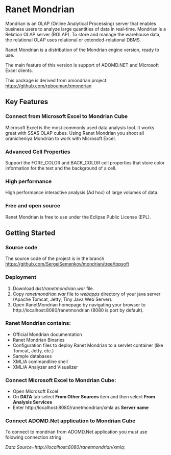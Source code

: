 # Ranet Mondrian

Mondrian is an OLAP (Online Analytical Processing) server that enables business users to analyze large quantities of data in real-time. Mondrian is a Relation OLAP server (ROLAP). To store and manage the warehouse data, the relational OLAP uses relational or extended-relational DBMS.

Ranet Mondrian is a distribution of the Mondrian engine version, ready to use.

The main feature of this version is support of ADOMD.NET and Microsoft Excel clients.

This package is derived from xmondrian project: https://github.com/rpbouman/xmondrian


## Key Features

### Connect from Microsoft Excel to Mondrian Cube
Microsoft Excel is the most commonly used data analysis tool. It works great with SSAS OLAP cubes. 
Using Ranet Mondrian you shoot all oranicheniya Mondrian to work with Microsoft Excel.

### Advanced Cell Properties 
Support the FORE_COLOR and BACK_COLOR cell properties that store color information for the text and the background of a cell.

### High performance
High performance interactive analysis (Ad hoc) of large volumes of data.

### Free and open source
Ranet Mondrian is free to use under the Eclipse Public License (EPL).

## Getting Started

### Source code
The source code of the project is in the branch https://github.com/SergeiSemenkov/mondrian/tree/topsoft

### Deployment
1. Download *dist/ranetmondrian.war* file.
2. Copy *ranetmondrian.war* file to *webapps* directory of your java server (Apache Tomcat, Jetty, Tiny Java Web Server).
3. Open RanetMondrian homepage by navigating your browser to http://localhost:8080/ranetmondrian (8080 is port by default).

### Ranet Mondrian contains: 
- Official Mondrian documentation
- Ranet Mondrian Binaries
- Configuration files to deploy Ranet Mondrian to a servlet container (like Tomcat, Jetty, etc.)
- Sample databases
- XML/A commandline shell
- XML/A Analyzer and Visualizer

### Connect Microsoft Excel to Mondrian Cube:
- Open Microsoft Excel
- On **DATA** tab select **From Other Sources** item and then select **From Analysis Services**
- Enter http://localhost:8080/ranetmondrian/xmla as **Server name**

### Connect ADOMD.Net application to Mondrian Cube
To connect to mondrian from ADOMD.Net application you must use folowing connection string:

*Data Source=http://localhost:8080/ranetmondrian/xmla;*
